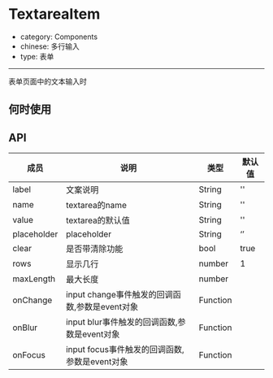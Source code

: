 # TextareaItem

- category: Components
- chinese: 多行输入
- type: 表单

---

表单页面中的文本输入时

## 何时使用



## API


| 成员        | 说明           | 类型               | 默认值       |
|------------|----------------|--------------------|--------------|
| label    | 文案说明        | String |   ''  |
| name    | textarea的name        | String |   ''  |
| value    | textarea的默认值        | String |   ''  |
| placeholder      | placeholder        | String |   ‘’  |
| clear      |   是否带清除功能      | bool |   true  |
| rows      |   显示几行      | number |   1  |
| maxLength      |  最大长度      | number |     |
| onChange    | input change事件触发的回调函数,参数是event对象 | Function |     |
| onBlur     | input blur事件触发的回调函数,参数是event对象 | Function |     |
| onFocus    | input focus事件触发的回调函数,参数是event对象 | Function |   |  |
